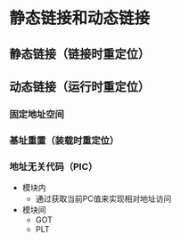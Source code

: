 # 静态链接和动态链接

## 静态链接（链接时重定位）

## 动态链接（运行时重定位）

### 固定地址空间

### 基址重置（装载时重定位）

### 地址无关代码（PIC）

* 模块内
  * 通过获取当前PC值来实现相对地址访问
* 模块间
  * GOT
  * PLT




